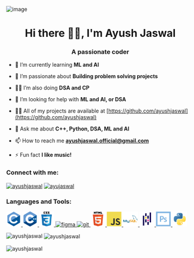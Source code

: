 ![image](https://img.freepik.com/premium-vector/abstract-technology-concept-circuit-board-high-computer-color-background-vector-illustration_181182-35734.jpg?w=1380)
<h1 align="center">Hi there 🙋‍♂️, I'm Ayush Jaswal</h1>
<h3 align="center">A passionate coder</h3>


- 📖 I’m currently learning **ML and AI**

- 🌱 I’m passionate about **Building problem solving projects**

- 👨‍💻 I’m also doing **DSA and CP**

- 🤝 I’m looking for help with **ML and AI, or DSA**

- 👨‍💻 All of my projects are available at [https://github.com/ayushjaswal](https://github.com/ayushjaswal)

- 💬 Ask me about **C++, Python, DSA, ML and AI**

- 📫 How to reach me **ayushjaswal.official@gmail.com**

- ⚡ Fun fact **I like music!**

<h3 align="left">Connect with me:</h3>
<p align="left">
<a href="https://linkedin.com/in/ayushjaswal" target="blank"><img align="center" src="https://raw.githubusercontent.com/rahuldkjain/github-profile-readme-generator/master/src/images/icons/Social/linked-in-alt.svg" alt="ayushjaswal" height="30" width="40" /></a>
<a href="https://www.leetcode.com/nyxpegasus" target="blank"><img align="center" src="https://raw.githubusercontent.com/rahuldkjain/github-profile-readme-generator/master/src/images/icons/Social/leet-code.svg" alt="ayujaswal" height="30" width="40" /></a>
</p>

<h3 align="left">Languages and Tools:</h3>
<p align="left"> <a href="https://www.cprogramming.com/" target="_blank" rel="noreferrer"> <img src="https://raw.githubusercontent.com/devicons/devicon/master/icons/c/c-original.svg" alt="c" width="40" height="40"/> </a> <a href="https://www.w3schools.com/cpp/" target="_blank" rel="noreferrer"> <img src="https://raw.githubusercontent.com/devicons/devicon/master/icons/cplusplus/cplusplus-original.svg" alt="cplusplus" width="40" height="40"/> </a> <a href="https://www.w3schools.com/css/" target="_blank" rel="noreferrer"> <img src="https://raw.githubusercontent.com/devicons/devicon/master/icons/css3/css3-original-wordmark.svg" alt="css3" width="40" height="40"/> </a> <a href="https://www.figma.com/" target="_blank" rel="noreferrer"> <img src="https://www.vectorlogo.zone/logos/figma/figma-icon.svg" alt="figma" width="40" height="40"/> </a> <a href="https://git-scm.com/" target="_blank" rel="noreferrer"> <img src="https://www.vectorlogo.zone/logos/git-scm/git-scm-icon.svg" alt="git" width="40" height="40"/> </a> <a href="https://www.w3.org/html/" target="_blank" rel="noreferrer"> <img src="https://raw.githubusercontent.com/devicons/devicon/master/icons/html5/html5-original-wordmark.svg" alt="html5" width="40" height="40"/> </a> <a href="https://developer.mozilla.org/en-US/docs/Web/JavaScript" target="_blank" rel="noreferrer"> <img src="https://raw.githubusercontent.com/devicons/devicon/master/icons/javascript/javascript-original.svg" alt="javascript" width="40" height="40"/> </a> <a href="https://www.mysql.com/" target="_blank" rel="noreferrer"> <img src="https://raw.githubusercontent.com/devicons/devicon/master/icons/mysql/mysql-original-wordmark.svg" alt="mysql" width="40" height="40"/> </a> <a href="https://pandas.pydata.org/" target="_blank" rel="noreferrer"> <img src="https://raw.githubusercontent.com/devicons/devicon/2ae2a900d2f041da66e950e4d48052658d850630/icons/pandas/pandas-original.svg" alt="pandas" width="40" height="40"/> </a> <a href="https://www.photoshop.com/en" target="_blank" rel="noreferrer"> <img src="https://raw.githubusercontent.com/devicons/devicon/master/icons/photoshop/photoshop-line.svg" alt="photoshop" width="40" height="40"/> </a> <a href="https://www.python.org" target="_blank" rel="noreferrer"> <img src="https://raw.githubusercontent.com/devicons/devicon/master/icons/python/python-original.svg" alt="python" width="40" height="40"/> </a> </p>

<p><img align="left" src="https://github-readme-stats.vercel.app/api/top-langs?username=ayushjaswal&show_icons=true&locale=en&layout=compact" alt="ayushjaswal" /></p>

<p>&nbsp;<img align="center" src="https://github-readme-stats.vercel.app/api?username=ayushjaswal&show_icons=true&locale=en" alt="ayushjaswal" /></p>

<p><img align="center" src="https://github-readme-streak-stats.herokuapp.com/?user=ayushjaswal&" alt="ayushjaswal" /></p>
